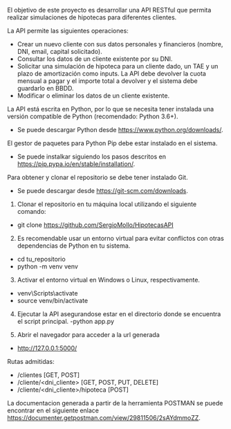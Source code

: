 El objetivo de este proyecto es desarrollar una API RESTful que permita realizar simulaciones de hipotecas para diferentes clientes.

La API permite las siguientes operaciones:
- Crear un nuevo cliente con sus datos personales y financieros (nombre, DNI, email, capital solicitado).
- Consultar los datos de un cliente existente por su DNI.
- Solicitar una simulación de hipoteca para un cliente dado, un TAE y un plazo de amortización como inputs. La API debe devolver la cuota mensual a pagar y el importe total a devolver y el sistema debe guardarlo en BBDD.
- Modificar o eliminar los datos de un cliente existente.

La API está escrita en Python, por lo que se necesita tener instalada una versión compatible de Python (recomendado: Python 3.6+). 
- Se puede descargar Python desde https://www.python.org/downloads/.

 El gestor de paquetes para Python Pip debe estar instalado en el sistema. 
 - Se puede instalkar siguiendo los pasos descritos en https://pip.pypa.io/en/stable/installation/. 

Para obtener y clonar el repositorio se debe tener instalado Git.
- Se puede descargar desde https://git-scm.com/downloads.


1. Clonar el repositorio en tu máquina local utilizando el siguiente comando:
- git clone https://github.com/SergioMollo/HipotecasAPI

2. Es recomendable usar un entorno virtual para evitar conflictos con otras dependencias de Python en tu sistema.
- cd tu_repositorio
- python -m venv venv

3. Activar el entorno virtual en Windows o Linux, respectivamente.
- venv\Scripts\activate
- source venv/bin/activate

4. Ejecutar la API asegurandose estar en el directorio donde se encuentra el script principal.
-python app.py

5. Abrir el navegador para acceder a la url generada
- http://127.0.0.1:5000/

Rutas admitidas:
- /clientes [GET, POST]
- /cliente/<dni_cliente> [GET, POST, PUT, DELETE]
- /cliente/<dni_cliente>/hipoteca [POST]

La documentacion generada a partir de la herramienta POSTMAN se puede encontrar en el siguiente enlace https://documenter.getpostman.com/view/29811506/2sAYdmmoZZ.

